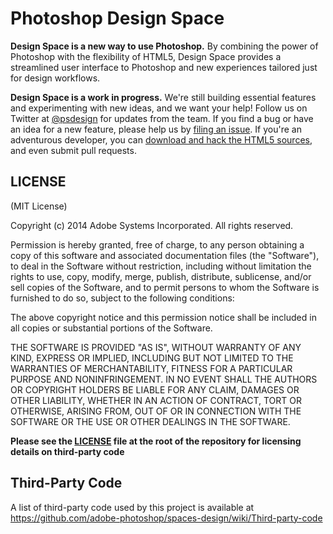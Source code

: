 Photoshop Design Space
=================

**Design Space is a new way to use Photoshop.** By combining the power of Photoshop with the flexibility of HTML5, Design Space provides a streamlined user interface to Photoshop and new experiences tailored just for design workflows. 

**Design Space is a work in progress.** We're still building essential features and experimenting with new ideas, and we want your help! Follow us on Twitter at [@psdesign](https://twitter.com/psdesign) for updates from the team. If you find a bug or have an idea for a new feature, please help us by [filing an issue](https://github.com/adobe-photoshop/spaces-design/issues/new). If you're an adventurous developer, you can [download and hack the HTML5 sources](https://github.com/adobe-photoshop/spaces-design/wiki/Design-Space-Development-Setup), and even submit pull requests.

LICENSE
-------

(MIT License)

Copyright (c) 2014 Adobe Systems Incorporated. All rights reserved.
 
Permission is hereby granted, free of charge, to any person obtaining a
copy of this software and associated documentation files (the "Software"), 
to deal in the Software without restriction, including without limitation 
the rights to use, copy, modify, merge, publish, distribute, sublicense, 
and/or sell copies of the Software, and to permit persons to whom the 
Software is furnished to do so, subject to the following conditions:
 
The above copyright notice and this permission notice shall be included in
all copies or substantial portions of the Software.
 
THE SOFTWARE IS PROVIDED "AS IS", WITHOUT WARRANTY OF ANY KIND, EXPRESS OR
IMPLIED, INCLUDING BUT NOT LIMITED TO THE WARRANTIES OF MERCHANTABILITY, 
FITNESS FOR A PARTICULAR PURPOSE AND NONINFRINGEMENT. IN NO EVENT SHALL THE
AUTHORS OR COPYRIGHT HOLDERS BE LIABLE FOR ANY CLAIM, DAMAGES OR OTHER 
LIABILITY, WHETHER IN AN ACTION OF CONTRACT, TORT OR OTHERWISE, ARISING 
FROM, OUT OF OR IN CONNECTION WITH THE SOFTWARE OR THE USE OR OTHER 
DEALINGS IN THE SOFTWARE.

**Please see the [LICENSE](https://github.com/adobe-photoshop/spaces-design/blob/master/LICENSE) file at the root of the repository for licensing details on third-party code**

Third-Party Code
----------------

A list of third-party code used by this project is available at https://github.com/adobe-photoshop/spaces-design/wiki/Third-party-code
